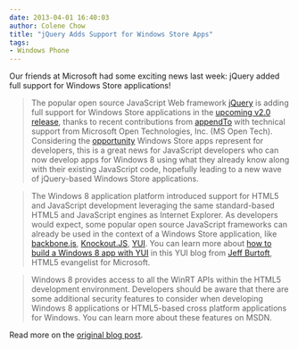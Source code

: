 ```yaml
---
date: 2013-04-01 16:40:03
author: Colene Chow
title: "jQuery Adds Support for Windows Store Apps"
tags:
- Windows Phone
---
```


Our friends at Microsoft had some exciting news last week\: jQuery added full support for Windows Store applications!

> The popular open source JavaScript Web framework [jQuery](http://jquery.com/) is adding full support for Windows Store applications in the [upcoming v2.0 release](http://blog.jquery.com/2013/03/01/jquery-2-0-beta-2-released/), thanks to recent contributions from [appendTo](http://appendto.com/) with technical support from Microsoft Open Technologies, Inc. (MS Open Tech). Considering the [opportunity](http://www.windowsstore.com/the-opportunity) Windows Store apps represent for developers, this is a great news for JavaScript developers who can now develop apps for Windows 8 using what they already know along with their existing JavaScript code, hopefully leading to a new wave of jQuery-based Windows Store applications.

> The Windows 8 application platform introduced support for HTML5 and JavaScript development leveraging the same standard-based HTML5 and JavaScript engines as Internet Explorer. As developers would expect, some popular open source JavaScript frameworks can already be used in the context of a Windows Store application, like [backbone.js](http://backbonejs.org/), [Knockout.JS](http://knockoutjs.com/), [YUI](http://yuilibrary.com/). You can learn more about [how to build a Windows 8 app with YUI](http://www.yuiblog.com/blog/2013/03/12/windows-8-loves-yui/) in this YUI blog from [Jeff Burtoft](https://twitter.com/boyofgreen), HTML5 evangelist for Microsoft.

> Windows 8 provides access to all the WinRT APIs within the HTML5 development environment. Developers should be aware that there are some additional security features to consider when developing Windows 8 applications or HTML5-based cross platform applications for Windows. You can learn more about these features on MSDN.

Read more on the [original blog post](http://blogs.msdn.com/b/interoperability/archive/2013/03/29/jquery-adds-support-for-windows-store-apps-creates-new-opportunities-for-javascript-open-source-developers.aspx).
